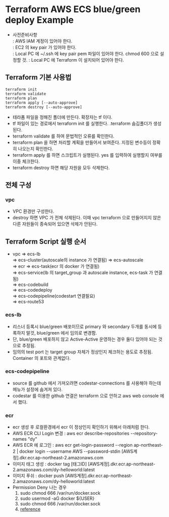 # Terraform AWS ECS blue/green deploy Example
* 사전준비사항  
: AWS IAM 계정이 있어야 한다.  
: EC2 의 key pair 가 있어야 한다.  
: Local PC 에 ~/.ssh 에 key pair pem 파일이 있어야 한다. chmod 600 으로 설정할 것.
: Local PC 에 Terraform 이 설치되어 있어야 한다.  

## Terraform 기본 사용법
```
terraform init
terraform validate
terraform plan 
terraform apply [--auto-approve]
terraform destroy [--auto-approve]
```
* 테라폼 파일을 정해진 폴더에 만든다. 확장자는 tf 이다.
* tf 파일이 있는 경로에서 terraform init 를 실행한다. .terraform 숨김폴더가 생성된다.
* terraform validate 를 하여 문법적인 오류를 확인한다.
* terraform plan 을 하면 처리할 계획을 만들어서 보여준다. 지정된 변수등이 정확히 나오는지 확인한다.
* terraform apply 를 하면 스크립트가 실행된다. yes 를 입력하여 실행할지 여부를 이중 체크한다.
* terraform destroy 하면 해당 자원을 모두 삭제한다.

## 전체 구성
### vpc
* VPC 환경만 구성한다.
* destroy 하면 VPC 가 전체 삭제된다. 이때 vpc terraform 으로 만들어지지 않은 다른 자원들이 종속되어 있으면 삭제가 안된다.
 
## Terraform Script 실행 순서
* vpc => ecs-lb  
  => ecs-cluster(autoscale의 instance 가 연결됨) => ecs-autoscale  
  => ecr => ecs-task(ecr 의 docker 가 연결됨)   
  => ecs-service(lb 의 target_group 과 autoscale instance, ecs-task 가 연결됨)  
  => ecs-codebuild  
  => ecs-codedeploy  
  => ecs-codepipeline(codestart 연결필요)   
  => ecs-route53

### ecs-lb
* 리스너 등록시 blue/green 배포이므로 primary 와 secondary 두개를 동시에 등록하지 말것, blue/green 에서 임의로 변경함.
* 단, blue/green 배포하지 않고 Active-Active 운영하는 경우 둘다 있어야 되는 것으로 추정됨.
* 임의의 test port 는 target group 자체가 정상인지 체크하는 용도로 추정됨. Container 의 포트와 관계없다.

### ecs-codepipeline
* source 를 github 에서 가져오려면 codestar-connections 를 사용해야 하는데 메뉴가 설정에 숨겨져 있다.
* codestar 를 이용한 github 연결은 terraform 으로 안하고 aws web console 에서 했다.

### ecr
* ecr 생성 후 로컬환경에서 ecr 이 정상인지 확인하기 위해서 아래처럼 한다.
* AWS ECR CLI Login 변경 : aws ecr describe-repositories --repository-names "dy" 
* AWS ECR 에 로그인 : aws ecr get-login-password --region ap-northeast-2 | docker login --username AWS --password-stdin [AWS계정].dkr.ecr.ap-northeast-2.amazonaws.com
* 이미지 태그 생성 : docker tag [태그ID] [AWS계정].dkr.ecr.ap-northeast-2.amazonaws.com/dy-helloworld:latest
* 이미지 푸쉬 : docker push [AWS계정].dkr.ecr.ap-northeast-2.amazonaws.com/dy-helloworld:latest
* Permission Deny 나는 경우  
  1. sudo chmod 666 /var/run/docker.sock
  2. sudo usermod -aG docker ${USER}
  3. sudo chmod 666 /var/run/docker.sock
  4. [reference](https://newbedev.com/got-permission-denied-while-trying-to-connect-to-the-docker-daemon-socket-at-unix-var-run-docker-sock-post-http-2fvar-2frun-2fdocker-sock-v1-24-auth-dial-unix-var-run-docker-sock-connect-permission-denied-code-exampl)

 

